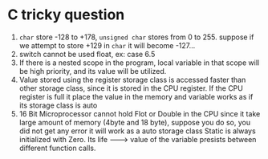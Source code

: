 # C tricky question
1. `char` store -128 to +178, `unsigned char` stores from 0 to 255. suppose if we attempt to store +129 in `char` it will become -127...
2. switch cannot be used float, ex: case 6.5
3. If there is a nested scope in the program, local variable in that scope will be high priority, and its value will be utilized.
4. Value stored using the register storage class is accessed faster than other storage class, since it is stored in the CPU register. If the CPU register is full it place the value in the memory and variable works as if its storage class is auto
6. 16 Bit Microprocessor cannot hold Flot or Double in the CPU since it take large amount of memory (4byte and 18 byte), suppose you do so, you did not get any error it will work as a auto storage class
Static is always initialized with Zero. Its life ---> value of the variable presists between different function calls.